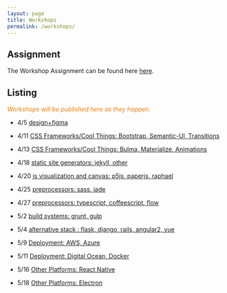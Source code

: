 ```yaml
---
layout: page
title: Workshops
permalink: /workshops/
---
```


## Assignment

The Workshop Assignment can be found here [here](https://github.com/dartmouth-cs52/workshop).


## Listing

<span style="color: #F27D00">*Workshops will be published here as they happen.*</span>

* 4/5   [design+figma](design)
* 4/11  [CSS Frameworks/Cool Things: Bootstrap, Semantic-UI, Transitions](https://github.com/jgualtieri/bootstrap_workshop)
* 4/13  [CSS Frameworks/Cool Things: Bulma, Materialize, Animations](https://github.com/nmoolenijzer/workshop)
* 4/18  [static site generators: jekyll, other](https://github.com/emilyJLin95/jekyll_workshop)
* 4/20  [js visualization and canvas: p5js, paperjs, raphael](https://github.com/annieke/viz-workshop)
* 4/25  [preprocessors: sass, jade](https://github.com/yeonjaepark/pug-workshop)
* 4/27  [preprocessors: typescript, coffeescript, flow](https://github.com/nathanyu835/preprocessors-workshop)
* 5/2   [build systems: grunt, gulp](https://github.com/zchr/gulp-workshop)
* 5/4   [alternative stack : flask, django, rails, angular2, vue](https://github.com/allisonchuang/altStackWorkshop)
* 5/9   [Deployment: AWS, Azure](https://github.com/samlee64/linode-workshop)
* 5/11  [Deployment: Digital Ocean, Docker](https://github.com/dylansc/deployment_workshop)
* 5/16  [Other Platforms: React Native](https://github.com/arinehouse/react-native-workshop)
* 5/18  [Other Platforms: Electron](https://github.com/Pspanky/electron_presentation)


  <!-- * 6/28 [git map workshop](git) -->
  <!-- * 6/30 [bootstrap](https://github.com/dado3212/cs52-workshop-1/tree/gh-pages) -->
  <!-- * 7/7 [jekyll & sass](https://github.com/VLuisa/cs52-workshop-2) -->
  <!-- * 7/14 [d3, p5, paper.js](https://github.com/virginiacook/workshop3-js-viz) -->
  <!-- * 7/26 [redux](redux) -->
  <!-- * 8/16 [websockets](websockets) -->
